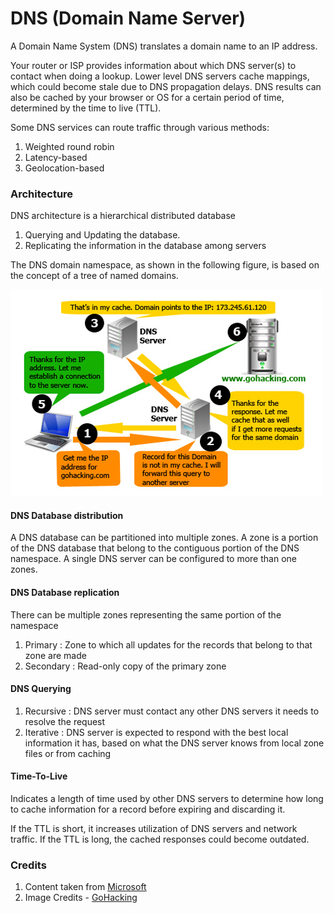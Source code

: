 # DNS (Domain Name Server)

A Domain Name System (DNS) translates a domain name to an IP address.

Your router or ISP provides information about which DNS server(s) to contact when doing a lookup. Lower level DNS servers cache mappings, which could become stale due to DNS propagation delays. DNS results can also be cached by your browser or OS for a certain period of time, determined by the time to live (TTL).

Some DNS services can route traffic through various methods:

1. Weighted round robin
2. Latency-based
3. Geolocation-based

### Architecture

DNS architecture is a hierarchical distributed database

1. Querying and Updating the database.
2. Replicating the information in the database among servers

The DNS domain namespace, as shown in the following figure, is based on the concept of a tree of named domains.

![](/assets/How-DNS-Works.jpg)

#### DNS Database distribution

A DNS database can be partitioned into multiple zones. A zone is a portion of the DNS database that belong to the contiguous portion of the DNS namespace. A single DNS server can be configured to more than one zones.

#### DNS Database replication

There can be multiple zones representing the same portion of the namespace

1. Primary : Zone to which all updates for the records that belong to that zone are made
2. Secondary : Read-only copy of the primary zone

#### DNS Querying

1. Recursive : DNS server must contact any other DNS servers it needs to resolve the request
2. Iterative : DNS server is expected to respond with the best local information it has, based on what the DNS server knows from local zone files or from caching

#### Time-To-Live

Indicates a length of time used by other DNS servers to determine how long to cache information for a record before expiring and discarding it.

If the TTL is short, it increases utilization of DNS servers and network traffic. 
If the TTL is long, the cached responses could become outdated.

### Credits

1. Content taken from [Microsoft](https://technet.microsoft.com/en-us/library/dd197427\(v=ws.10\).aspx)
2. Image Credits - [GoHacking](https://www.gohacking.com/)
